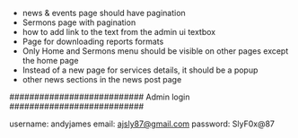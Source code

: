 - news & events page should have pagination
- Sermons page with pagination
- how to add link to the text from the admin ui textbox
- Page for downloading reports formats
- Only Home and Sermons menu should be visible on other pages except the home page
- Instead of a new page for services details, it should be a popup
- other news sections in the news post page

###########################
Admin login
###########################

username: andyjames
email: ajsly87@gmail.com
password: SlyF0x@87
